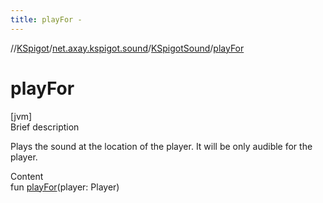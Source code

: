 ```yaml
---
title: playFor -
---
```

//[KSpigot](../../index.md)/[net.axay.kspigot.sound](../index.md)/[KSpigotSound](index.md)/[playFor](play-for.md)



# playFor  
[jvm]  
Brief description  


Plays the sound at the location of the player. It will be only audible for the player.

  
Content  
fun [playFor](play-for.md)(player: Player)  



